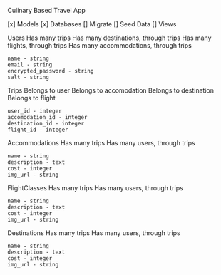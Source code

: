 Culinary Based Travel App

[x] Models
[x] Databases
[] Migrate
[] Seed Data
[] Views

Users
    Has many trips
    Has many destinations, through trips
    Has many flights, through trips
    Has many accommodations, through trips

    name - string
    email - string
    encrypted_password - string
    salt - string

Trips
    Belongs to user
    Belongs to accomodation
    Belongs to destination
    Belongs to flight

    user_id - integer
    accomodation_id - integer
    destination_id - integer
    flight_id - integer

Accommodations
    Has many trips
    Has many users, through trips

    name - string
    description - text
    cost - integer
    img_url - string

FlightClasses
    Has many trips
    Has many users, through trips

    name - string
    description - text
    cost - integer
    img_url - string

Destinations
    Has many trips
    Has many users, through trips

    name - string
    description - text
    cost - integer
    img_url - string